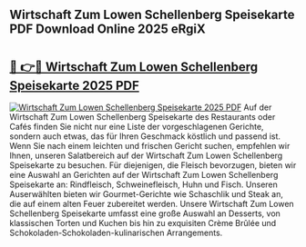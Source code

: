 ## Wirtschaft Zum Lowen Schellenberg Speisekarte PDF Download Online 2025 eRgiX

# <h2><a href="http://gcbji8.nevu.top/?p=Wirtschaft+Zum+Lowen+Schellenberg+Speisekarte">🔗 👉🔴 Wirtschaft Zum Lowen Schellenberg Speisekarte 2025 PDF</a></h2>

[![Wirtschaft Zum Lowen Schellenberg Speisekarte 2025 PDF](https://i.imgur.com/dBaPXMq.png)](http://gcbji8.nevu.top/?p=Wirtschaft+Zum+Lowen+Schellenberg+Speisekarte)
Auf der Wirtschaft Zum Lowen Schellenberg Speisekarte des Restaurants oder Cafés finden Sie nicht nur eine Liste der vorgeschlagenen Gerichte, sondern auch etwas, das für Ihren Geschmack köstlich und passend ist. Wenn Sie nach einem leichten und frischen Gericht suchen, empfehlen wir Ihnen, unseren Salatbereich auf der Wirtschaft Zum Lowen Schellenberg Speisekarte zu besuchen. Für diejenigen, die Fleisch bevorzugen, bieten wir eine Auswahl an Gerichten auf der Wirtschaft Zum Lowen Schellenberg Speisekarte an: Rindfleisch, Schweinefleisch, Huhn und Fisch. Unseren Auserwählten bieten wir Gourmet-Gerichte wie Schaschlik und Steak an, die auf einem alten Feuer zubereitet werden. Unsere Wirtschaft Zum Lowen Schellenberg Speisekarte umfasst eine große Auswahl an Desserts, von klassischen Torten und Kuchen bis hin zu exquisiten Crème Brûlée und Schokoladen-Schokoladen-kulinarischen Arrangements.
